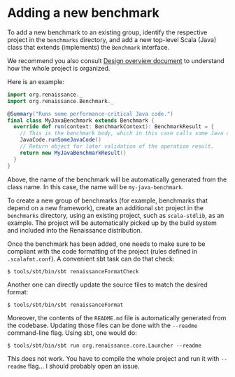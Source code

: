 # Adding a new benchmark

To add a new benchmark to an existing group, identify the respective project
in the `benchmarks` directory, and add a new top-level Scala (Java) class
that extends (implements) the `Benchmark` interface.

We recommend you also consult [Design overview document](documentation/design.md)
to understand how the whole project is organized.

Here is an example:

```scala
import org.renaissance._
import org.renaissance.Benchmark._

@Summary("Runs some performance-critical Java code.")
final class MyJavaBenchmark extends Benchmark {
  override def run(context: BenchmarkContext): BenchmarkResult = {
    // This is the benchmark body, which in this case calls some Java code.
    JavaCode.runSomeJavaCode()
    // Return object for later validation of the operation result.
    return new MyJavaBenchmarkResult()
  }
}
```

Above, the name of the benchmark will be automatically generated from the class name.
In this case, the name will be `my-java-benchmark`.

To create a new group of benchmarks (for example, benchmarks that depend on a new framework),
create an additional `sbt` project in the `benchmarks` directory,
using an existing project, such as `scala-stdlib`, as an example.
The project will be automatically picked up by the build system
and included into the Renaissance distribution.

Once the benchmark has been added, one needs to make sure to be compliant with the code
formatting of the project (rules defined in `.scalafmt.conf`).
A convenient sbt task can do that check:
```
$ tools/sbt/bin/sbt renaissanceFormatCheck
```

Another one can directly update the source files to match the desired format:
```
$ tools/sbt/bin/sbt renaissanceFormat
```

Moreover, the contents of the `README.md` file is automatically generated
from the codebase. Updating those files can be done with the `--readme` command-line flag.
Using sbt, one would do:

```
$ tools/sbt/bin/sbt run org.renaissance.core.Launcher --readme
```

This does not work. You have to compile the whole project and run it with `--readme` flag... I should probably open an issue.
